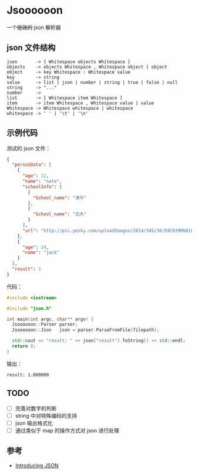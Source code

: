 # Jsoooooon

一个~~低效的~~ json 解析器

## json 文件结构

```
json       -> { Whitespace objects Whitespace }
objects    -> objects Whitespace , Whitespace object | object
object     -> key Whitespace : Whitespace value
key        -> string
value      -> list | json | number | string | true | false | null
string     -> "..."
number     ->
list       -> [ Whitespace item Whitespace ]
item       -> item Whitespace , Whitespace value | value
Whitespace -> Whitespace whitespace | whitespace
whitespace -> ' ' | '\t' | '\n'
```

## 示例代码

测试的 json 文件：

```json
{
  "personData": [
    {
      "age": 12,
      "name": "nate",
      "schoolInfo": [
        {
          "School_name": "清华"
        },
        {
          "School_name": "北大"
        }
      ],
      "url": "http://pic.yesky.com/uploadImages/2014/345/36/E8C039MU0180.jpg"
    },
    {
      "age": 24,
      "name": "jack"
    }
  ],
  "result": 1
}
```

代码：

```cpp
#include <iostream>

#include "json.h"

int main(int argc, char** argv) {
  Jsoooooon::Parser parser;
  Jsoooooon::Json   json = parser.ParseFromFile(filepath);

  std::cout << "result: " << json["result"].ToString() << std::endl;
  return 0;
}
```

输出：

```bash
result: 1.000000
```

## TODO

- [ ] 完善对数字的判断
- [ ] string 中对特殊编码的支持
- [ ] json 输出格式化
- [ ] 通过类似于 map 的操作方式对 json 进行处理

## 参考

- [Introducing JSON](https://www.json.org/)
